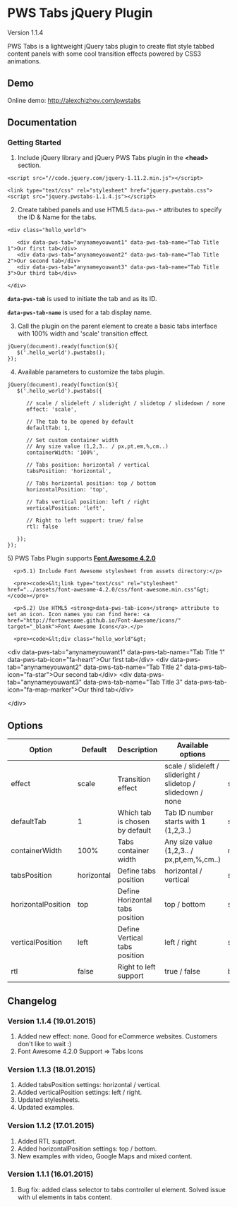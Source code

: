 # PWS Tabs jQuery Plugin

Version 1.1.4

PWS Tabs is a lightweight jQuery tabs plugin to create flat style tabbed content panels with some cool transition effects powered by CSS3 animations.

## Demo

Online demo: http://alexchizhov.com/pwstabs


## Documentation

### Getting Started

1) Include jQuery library and jQuery PWS Tabs plugin in the <strong>&lt;head&gt;</strong> section.

<pre><code>&lt;script src="//code.jquery.com/jquery-1.11.2.min.js"&gt;&lt;/script&gt;

&lt;link type="text/css" rel="stylesheet" href="jquery.pwstabs.css"&gt;
&lt;script src="jquery.pwstabs-1.1.4.js"&gt;&lt;/script&gt;</code></pre>

2) Create tabbed panels and use HTML5 <code>data-pws-*</code> attributes to specify the ID & Name for the tabs.

<pre><code>&lt;div class="hello_world"&gt;

   &lt;div data-pws-tab="anynameyouwant1" data-pws-tab-name="Tab Title 1"&gt;Our first tab&lt;/div&gt;
   &lt;div data-pws-tab="anynameyouwant2" data-pws-tab-name="Tab Title 2"&gt;Our second tab&lt;/div&gt;
   &lt;div data-pws-tab="anynameyouwant3" data-pws-tab-name="Tab Title 3"&gt;Our third tab&lt;/div&gt;

&lt;/div&gt;</code></pre>


<strong><code>data-pws-tab</code></strong> is used to initiate the tab and as its ID.

<strong><code>data-pws-tab-name</code></strong> is used for a tab display name.


3) Call the plugin on the parent element to create a basic tabs interface with 100% width and 'scale' transition effect.
<pre><code>jQuery(document).ready(function($){
   $('.hello_world').pwstabs();        
});</code></pre>


4) Available parameters to customize the tabs plugin.
<pre><code>jQuery(document).ready(function($){
   $('.hello_world').pwstabs({

      // scale / slideleft / slideright / slidetop / slidedown / none
      effect: 'scale', 
 
      // The tab to be opened by default
      defaultTab: 1,    
 
      // Set custom container width
      // Any size value (1,2,3.. / px,pt,em,%,cm..)
      containerWidth: '100%',

      // Tabs position: horizontal / vertical
      tabsPosition: 'horizontal',
 
      // Tabs horizontal position: top / bottom
      horizontalPosition: 'top',

      // Tabs vertical position: left / right
      verticalPosition: 'left',
 
      // Right to left support: true/ false
      rtl: false

   });        
});</code></pre>


<p>5) PWS Tabs Plugin supports <strong><a href="http://fortawesome.github.io/" title="Go to Font Awesome Website" target="_blank">Font Awesome 4.2.0</a></strong></p>

      <p>5.1) Include Font Awesome stylesheet from assets directory:</p>

      <pre><code>&lt;link type="text/css" rel="stylesheet" href="../assets/font-awesome-4.2.0/css/font-awesome.min.css"&gt;</code></pre>

      <p>5.2) Use HTML5 <strong>data-pws-tab-icon</strong> attribute to set an icon. Icon names you can find here: <a href="http://fortawesome.github.io/Font-Awesome/icons/" target="_blank">Font Awesome Icons</a>.</p>

      <pre><code>&lt;div class="hello_world"&gt;

&lt;div data-pws-tab="anynameyouwant1" data-pws-tab-name="Tab Title 1" data-pws-tab-icon="fa-heart"&gt;Our first tab&lt;/div&gt;
&lt;div data-pws-tab="anynameyouwant2" data-pws-tab-name="Tab Title 2" data-pws-tab-icon="fa-star"&gt;Our second tab&lt;/div&gt;
&lt;div data-pws-tab="anynameyouwant3" data-pws-tab-name="Tab Title 3" data-pws-tab-icon="fa-map-marker"&gt;Our third tab&lt;/div&gt;

&lt;/div&gt;</code></pre>



## Options

<table>
<thead>
<tr>
<th>Option</th>
<th>Default</th>
<th>Description</th>
<th>Available options</th>
<th>Type</th>
</tr>
</thead>
<tbody>
<tr>
<td>effect</td>
<td>scale</td>
<td>Transition effect</td>
<td>scale / slideleft / slideright / slidetop / slidedown / none</td>
<td>string</td>
</tr>
<tr>
<td>defaultTab</td>
<td>1</td>
<td>Which tab is chosen by default</td>
<td>Tab ID number starts with 1 (1,2,3..)</td>
<td>string</td>
</tr>
<tr>
<td>containerWidth</td>
<td>100%</td>
<td>Tabs container width</td>
<td>Any size value (1,2,3.. / px,pt,em,%,cm..)</td>
<td>number</td>
</tr>
<tr>
<td>tabsPosition</td>
<td>horizontal</td>
<td>Define tabs position</td>
<td>horizontal / vertical</td>
<td>string</td>
</tr>
<tr>
<td>horizontalPosition</td>
<td>top</td>
<td>Define Horizontal tabs position</td>
<td>top / bottom</td>
<td>string</td>
</tr>
<tr>
<td>verticalPosition</td>
<td>left</td>
<td>Define Vertical tabs position</td>
<td>left / right</td>
<td>string</td>
</tr>
<tr>
<td>rtl</td>
<td>false</td>
<td>Right to left support</td>
<td>true / false</td>
<td>boolean</td>
</tr>
</tbody>
</table>


## Changelog

### Version 1.1.4 (19.01.2015)
1) Added new effect: none. Good for eCommerce websites. Customers don't like to wait :)
2) Font Awesome 4.2.0 Support => Tabs Icons


### Version 1.1.3 (18.01.2015)
1) Added tabsPosition settings: horizontal / vertical.<br>
2) Added verticalPosition settings: left / right.<br>
3) Updated stylesheets.<br>
4) Updated examples.

### Version 1.1.2 (17.01.2015)
1) Added RTL support.<br>
2) Added horizontalPosition settings: top / bottom.<br>
3) New examples with video, Google Maps and mixed content.

### Version 1.1.1 (16.01.2015)
1) Bug fix: added class selector to tabs controller ul element. Solved issue with ul elements in tabs content.
